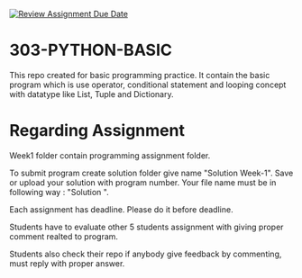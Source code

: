 [![Review Assignment Due Date](https://classroom.github.com/assets/deadline-readme-button-24ddc0f5d75046c5622901739e7c5dd533143b0c8e959d652212380cedb1ea36.svg)](https://classroom.github.com/a/tAQ9YN20)
# 303-PYTHON-BASIC
This repo created for basic programming practice. It contain the basic program which is use operator, conditional statement and looping concept with datatype like List, Tuple and Dictionary.

Regarding Assignment
====================

Week1 folder contain programming assignment folder.

To submit program create solution folder give name "Solution Week-1". Save or upload your solution with program number. Your file name must be in following way : "Solution <program number>".

Each assignment has deadline. Please do it before deadline.

Students have to evaluate other 5 students assignment with giving proper comment realted to program.

Students also check their repo if anybody give feedback by commenting, must reply with proper answer.

